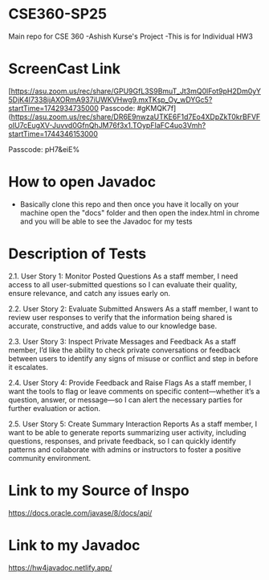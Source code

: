 # CSE360-SP25

Main repo for CSE 360
-Ashish Kurse's Project 
-This is for Individual HW3


# ScreenCast Link
  [https://asu.zoom.us/rec/share/GPU9GfL3S9BmuT_Jt3mQ0lFot9pH2Dm0yY5DjK4l7338ijAXORmA937iUWKVHwg9.mxTKsp_Oy_wDYGc5?startTime=1742934735000
Passcode: #gKMQK7f](https://asu.zoom.us/rec/share/DR6E9nwzaUTKE6F1d7Eo4XDpZkT0krBFVFoIU7cEugXV-Juvvd0GfnQhJM76f3x1.TOypFIaFC4uo3Vmh?startTime=1744346153000

Passcode: pH7&eiE%



# How to open Javadoc
  - Basically clone this repo and then once you have it locally on your machine open the "docs" folder and then open the index.html in chrome and you will be able to see the Javadoc for my tests

 # Description of Tests
 2.1. User Story 1: Monitor Posted Questions
As a staff member, I need access to all user-submitted questions so I can evaluate their quality, ensure relevance, and catch any issues early on.

2.2. User Story 2: Evaluate Submitted Answers
As a staff member, I want to review user responses to verify that the information being shared is accurate, constructive, and adds value to our knowledge base.

2.3. User Story 3: Inspect Private Messages and Feedback
As a staff member, I’d like the ability to check private conversations or feedback between users to identify any signs of misuse or conflict and step in before it escalates.

2.4. User Story 4: Provide Feedback and Raise Flags
As a staff member, I want the tools to flag or leave comments on specific content—whether it’s a question, answer, or message—so I can alert the necessary parties for further evaluation or action.

2.5. User Story 5: Create Summary Interaction Reports
As a staff member, I want to be able to generate reports summarizing user activity, including questions, responses, and private feedback, so I can quickly identify patterns and collaborate with admins or instructors to foster a positive community environment.


# Link to my Source of Inspo
  https://docs.oracle.com/javase/8/docs/api/

# Link to my Javadoc
  https://hw4javadoc.netlify.app/



    
    
    
    







